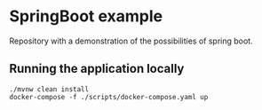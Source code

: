 # SpringBoot example
Repository with a demonstration of the possibilities of spring boot.

## Running the application locally

```shell
./mvnw clean install
docker-compose -f ./scripts/docker-compose.yaml up
```